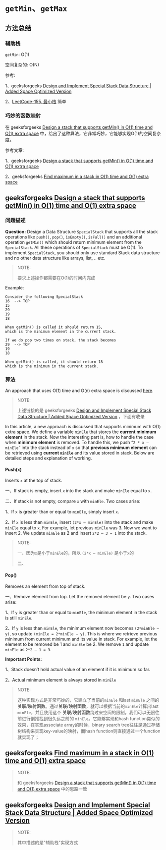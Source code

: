 # `getMin`、`getMax`

## 方法总结

### 辅助栈

`getMin`: O(1)

空间复杂的: O(N)

参考:

1、geeksforgeeks [Design and Implement Special Stack Data Structure | Added Space Optimized Version](https://www.geeksforgeeks.org/design-and-implement-special-stack-data-structure/)

2、[LeetCode-155. 最小栈](https://leetcode.cn/problems/min-stack/) 简单

### 巧妙的函数映射

在 geeksforgeeks [Design a stack that supports getMin() in O(1) time and O(1) extra space](https://www.geeksforgeeks.org/design-a-stack-that-supports-getmin-in-o1-time-and-o1-extra-space/) 中，给出了这种算法，它非常巧妙，它能够实现O(1)的空间复杂度。

参考文章:

1、geeksforgeeks [Design a stack that supports getMin() in O(1) time and O(1) extra space](https://www.geeksforgeeks.org/design-a-stack-that-supports-getmin-in-o1-time-and-o1-extra-space/)

2、geeksforgeeks [Find maximum in a stack in O(1) time and O(1) extra space](https://www.geeksforgeeks.org/find-maximum-in-a-stack-in-o1-time-and-o1-extra-space/)

## geeksforgeeks [Design a stack that supports getMin() in O(1) time and O(1) extra space](https://www.geeksforgeeks.org/design-a-stack-that-supports-getmin-in-o1-time-and-o1-extra-space/)



### 问题描述

**Question:** Design a Data Structure `SpecialStack` that supports all the stack operations like `push()`, `pop()`, `isEmpty()`, `isFull()` and an additional operation `getMin()` which should return minimum element from the `SpecialStack`. All these operations of `SpecialStack` must be O(1). To implement `SpecialStack`, you should only use standard Stack data structure and no other data structure like arrays, list, .. etc.

> NOTE: 
>
> 要求上述操作都需要在O(1)的时间内完成

Example:

```
Consider the following SpecialStack
16  --> TOP
15
29
19
18

When getMin() is called it should return 15, 
which is the minimum element in the current stack. 

If we do pop two times on stack, the stack becomes
29  --> TOP
19
18

When getMin() is called, it should return 18 
which is the minimum in the current stack.
```



### 算法

 An approach that uses O(1) time and O(n) extra space is discussed [here](https://www.geeksforgeeks.org/design-and-implement-special-stack-data-structure/). 

> NOTE: 
>
> 上述链接的是  geeksforgeeks [Design and Implement Special Stack Data Structure | Added Space Optimized Version](https://www.geeksforgeeks.org/design-and-implement-special-stack-data-structure/) ，下面有收录

In this article, a new approach is discussed that supports minimum with O(1) extra space. We define a variable `minEle` that stores the **current minimum element** in the stack. Now the interesting part is, how to handle the case when **minimum element** is removed. To handle this, we push “`2 * x – minEle`” into the stack instead of `x` so that **previous minimum element** can be retrieved using **current `minEle`** and its value stored in stack. Below are detailed steps and explanation of working. 

####  Push(x) 

Inserts `x` at the top of stack. 

一、If stack is empty, insert `x` into the stack and make `minEle` equal to `x`.

二、If stack is not empty, compare `x` with `minEle`. Two cases arise:

1、If `x` is greater than or equal to `minEle`, simply insert `x`.

2、If `x` is less than `minEle`, insert `(2*x – minEle)` into the stack and make `minEle` equal to `x`. For example, let previous `minEle` was 3. Now we want to insert 2. We update `minEle` as 2 and insert `2*2 – 3 = 1` into the stack.

> NOTE: 
>
> 一、因为`x`是小于`minEle`的，所以 `(2*x – minEle)` 是小于`x`的
>
> 二、



#### Pop()  

Removes an element from top of stack.

一、Remove element from top. Let the removed element be `y`. Two cases arise:

1、If `y` is greater than or equal to `minEle`, the minimum element in the stack is still `minEle`.

2、If `y` is less than `minEle`, the minimum element now becomes `(2*minEle – y)`, so update `(minEle = 2*minEle – y)`. This is where we retrieve previous minimum from current minimum and its value in stack. For example, let the element to be removed be 1 and `minEle` be 2. We remove `1` and update `minEle` as `2*2 – 1 = 3`.



**Important Points:**

1、Stack doesn’t hold actual value of an element if it is minimum so far.

2、Actual minimum element is always stored in `minEle`



> NOTE: 
>
> 这种实现方式是非常巧妙的，它建立了当前的`minEle` 和last `minEle` 之间的**关联/映射函数**。通过**关联/映射函数**，就可以根据当前的`minEle`计算出last `minEle`，并且使用这个 **关联/映射函数**绕过来空间的限制，我们可以无限往前进行倒推找到很久远之前的 `minEle`。它能够实现和hash function类似的效果，在实现associate array的时候，binary search tree往往是通过存储树结构来实现key-value的映射，而hash function则直接通过一个function就实现了；





## geeksforgeeks [Find maximum in a stack in O(1) time and O(1) extra space](https://www.geeksforgeeks.org/find-maximum-in-a-stack-in-o1-time-and-o1-extra-space/)

> NOTE: 
>
> 和 geeksforgeeks [Design a stack that supports getMin() in O(1) time and O(1) extra space](https://www.geeksforgeeks.org/design-a-stack-that-supports-getmin-in-o1-time-and-o1-extra-space/) 中的思路一致
>
>  



## geeksforgeeks [Design and Implement Special Stack Data Structure | Added Space Optimized Version](https://www.geeksforgeeks.org/design-and-implement-special-stack-data-structure/)

> NOTE: 
>
> 其中描述的是"辅助栈"实现方式